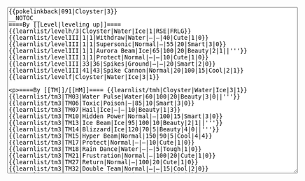</p><textarea readonly="" accesskey="," id="wpTextbox1" cols="80" rows="25" style="" class="mw-editfont-monospace" lang="en" dir="ltr" name="wpTextbox1">{{pokelinkback|091|Cloyster|3}}
__NOTOC__
====By [[Level|leveling up]]====
{{learnlist/levelh/3|Cloyster|Water|Ice|1|RSE|FRLG}}
{{learnlist/levelIII|1|1|Withdraw|Water|—|—|40|Cute|1|0}}
{{learnlist/levelIII|1|1|Supersonic|Normal|—|55|20|Smart|3|0}}
{{learnlist/levelIII|1|1|Aurora Beam|Ice|65|100|20|Beauty|2|1||'''}}
{{learnlist/levelIII|1|1|Protect|Normal|—|—|10|Cute|1|0}}
{{learnlist/levelIII|33|36|Spikes|Ground|—|—|20|Smart|2|0}}
{{learnlist/levelIII|41|43|Spike Cannon|Normal|20|100|15|Cool|2|1}}
{{learnlist/levelf|Cloyster|Water|Ice|3|1}}

====By [[TM]]/[[HM]]====
{{learnlist/tmh|Cloyster|Water|Ice|3|1}}
{{learnlist/tm3|TM03|Water Pulse|Water|60|100|20|Beauty|3|0||'''}}
{{learnlist/tm3|TM06|Toxic|Poison|—|85|10|Smart|3|0}}
{{learnlist/tm3|TM07|Hail|Ice|—|—|10|Beauty|1|3}}
{{learnlist/tm3|TM10|Hidden Power|Normal|—|100|15|Smart|3|0}}
{{learnlist/tm3|TM13|Ice Beam|Ice|95|100|10|Beauty|2|1||'''}}
{{learnlist/tm3|TM14|Blizzard|Ice|120|70|5|Beauty|4|0||'''}}
{{learnlist/tm3|TM15|Hyper Beam|Normal|150|90|5|Cool|4|4}}
{{learnlist/tm3|TM17|Protect|Normal|—|—|10|Cute|1|0}}
{{learnlist/tm3|TM18|Rain Dance|Water|—|—|5|Tough|1|0}}
{{learnlist/tm3|TM21|Frustration|Normal|—|100|20|Cute|1|0}}
{{learnlist/tm3|TM27|Return|Normal|—|100|20|Cute|1|0}}
{{learnlist/tm3|TM32|Double Team|Normal|—|—|15|Cool|2|0}}
{{learnlist/tm3|TM41|Torment|Dark|—|100|15|Tough|2|0}}
{{learnlist/tm3|TM42|Facade|Normal|70|100|20|Cute|2|0}}
{{learnlist/tm3|TM43|Secret Power|Normal|70|100|20|Smart|1|0}}
{{learnlist/tm3|TM44|Rest|Psychic|—|—|10|Cute|2|0}}
{{learnlist/tm3|TM45|Attract|Normal|—|100|15|Cute|2|0}}
{{learnlist/tm3|HM03|Surf|Water|95|100|15|Beauty|3|0||'''}}
{{learnlist/tm3|HM08|Dive|Water|60|100|10|Beauty|2|0||'''}}
{{learnlist/tmf|Cloyster|Water|Ice|3|1}}

====By {{pkmn|breeding}}====
{{learnlist/breedh|Cloyster|Water|Ice|3|1}}
{{learnlist/breed3|{{MSP/3|072|Tentacool}}{{MSP/3|073|Tentacruel}}|Barrier|Psychic|—|—|30|Cool|1|0}}
{{learnlist/breed3|{{MSP/3|072|Tentacool}}{{MSP/3|073|Tentacruel}}{{MSP/3|222|Corsola}}{{MSP/3|341|Corphish}}{{MSP/3|342|Crawdaunt}}|BubbleBeam|Water|65|100|20|Beauty|1|3||'''}}
{{learnlist/breed3|{{MSP/3|090|Shellder}}{{MSP/3|091|Cloyster}}|Icicle Spear|Ice|10|100|30|Beauty|2|1||'''}}
{{learnlist/breed3|{{MSP/3|072|Tentacool}}{{MSP/3|073|Tentacruel}}{{MSP/3|140|Kabuto}}{{MSP/3|141|Kabutops}}{{MSP/3|347|Anorith}}{{MSP/3|348|Armaldo}}|Rapid Spin|Normal|20|100|40|Cool|2|0|*}}
{{learnlist/breed3|{{MSP/3|072|Tentacool}}{{MSP/3|073|Tentacruel}}|Screech|Normal|—|85|40|Smart|1|3}}
{{learnlist/breed3|{{MSP/3|090|Shellder}}{{MSP/3|091|Cloyster}}|Take Down|Normal|90|85|20|Tough|6|0}}
{{learnlist/breedf|Cloyster|Water|Ice|3|1}}

====By [[Move Tutor|tutoring]]====
{{learnlist/tutorh|Cloyster|Water|Ice|3|1}}
{{learnlist/tutor3|Double-Edge|Normal|120|100|15|Tough|6|0|||yes|yes|yes}}
{{learnlist/tutor3|Endure|Normal|—|—|10|Tough|2|0|||no|yes|no}}
{{learnlist/tutor3|Explosion|Normal|250|100|5|Beauty|8|0|||yes|yes|no}}
{{learnlist/tutor3|Icy Wind|Ice|55|95|15|Beauty|1|3||'''|no|yes|yes}}
{{learnlist/tutor3|Mimic|Normal|—|—|10|Cute|1|0|||yes|yes|yes}}
{{learnlist/tutor3|Selfdestruct|Normal|200|100|5|Beauty|8|0|||no|no|yes}}
{{learnlist/tutor3|Sleep Talk|Normal|—|—|10|Cute|3|0|||no|yes|no}}
{{learnlist/tutor3|Snore|Normal|40|100|15|Cute|4|0|||no|yes|no}}
{{learnlist/tutor3|Substitute|Normal|—|—|10|Smart|2|0|||yes|yes|yes}}
{{learnlist/tutor3|Swagger|Normal|—|90|15|Cute|2|0|||no|yes|yes}}
{{learnlist/tutor3|Swift|Normal|60|—|20|Cool|2|0|||no|yes|no}}
{{learnlist/tutorf|Cloyster|Water|Ice|3|1}}

====By a prior [[evolution]]====
{{Learnlist/prevoh|Cloyster|Water|Ice|3|1}}
{{Learnlist/prevo3|090|Shellder|||||Tackle|Normal|35|95|35|Tough|4|0}}
{{Learnlist/prevo3|090|Shellder|||||Leer|Normal|—|100|30|Cool|3|0}}
{{Learnlist/prevo3|090|Shellder|||||Clamp|Water|35|75|10|Tough|3|0|'''}}
{{Learnlist/prevo3|090|Shellder|e||||Refresh|Normal|—|—|20|Cute|1|0||XD}}
{{Learnlist/prevo3|090|Shellder|e||||Take Down|Normal|90|85|20|Tough|6|0||XD}}
{{Learnlist/prevof|Cloyster|Water|Ice|3|1}}

[[it:Cloyster/Mosse apprese in terza generazione]]
[[zh:刺甲贝/第三世代招式表]]
